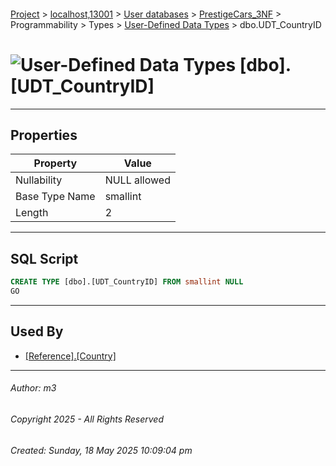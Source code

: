 #### 

[Project](../../../../../../index.md) > [localhost,13001](../../../../../index.md) > [User databases](../../../../index.md) > [PrestigeCars_3NF](../../../index.md) > Programmability > Types > [User-Defined Data Types](User-Defined_Data_Types.md) > dbo.UDT_CountryID

# ![User-Defined Data Types](../../../../../../Images/UserDefinedDataType32.png) [dbo].[UDT_CountryID]

---

## <a name="#properties"></a>Properties

| Property | Value |
|---|---|
| Nullability | NULL allowed |
| Base Type Name | smallint |
| Length | 2 |


---

## <a name="#sqlscript"></a>SQL Script

```sql
CREATE TYPE [dbo].[UDT_CountryID] FROM smallint NULL
GO

```


---

## <a name="#usedby"></a>Used By

* [[Reference].[Country]](../../../Tables/Reference_Country.md)


---

###### Author:  m3

###### Copyright 2025 - All Rights Reserved

###### Created: Sunday, 18 May 2025 10:09:04 pm

